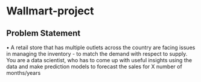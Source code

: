 # Wallmart-project

## Problem Statement

• A retail store that has multiple outlets across the country are facing issues in managing
the inventory - to match the demand with respect to supply. You are a data scientist,
who has to come up with useful insights using the data and make prediction models
to forecast the sales for X number of months/years
